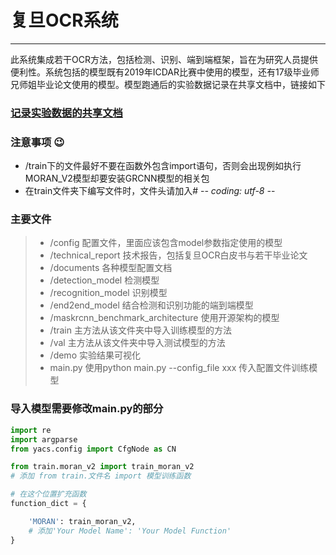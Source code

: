 # 复旦OCR系统

------

此系统集成若干OCR方法，包括检测、识别、端到端框架，旨在为研究人员提供便利性。系统包括的模型既有2019年ICDAR比赛中使用的模型，还有17级毕业师兄师姐毕业论文使用的模型。模型跑通后的实验数据记录在共享文档中，链接如下

### [记录实验数据的共享文档](https://docs.qq.com/desktop/mydoc/folder/aE338MoFVm_100001)

### 注意事项 :wink:
* /train下的文件最好不要在函数外包含import语句，否则会出现例如执行MORAN_V2模型却要安装GRCNN模型的相关包
* 在train文件夹下编写文件时，文件头请加入# -*- coding: utf-8 -*-


### 主要文件
> * /config   配置文件，里面应该包含model参数指定使用的模型
> * /technical_report 技术报告，包括复旦OCR白皮书与若干毕业论文
> * /documents 各种模型配置文档
> * /detection_model 检测模型
> * /recognition_model 识别模型
> * /end2end_model 结合检测和识别功能的端到端模型
> * /maskrcnn_benchmark_architecture 使用开源架构的模型
> * /train  主方法从该文件夹中导入训练模型的方法
> * /val 主方法从该文件夹中导入测试模型的方法
> * /demo 实验结果可视化
> * main.py 使用python main.py --config_file xxx 传入配置文件训练模型  

### 导入模型需要修改main.py的部分   

```python
import re
import argparse
from yacs.config import CfgNode as CN

from train.moran_v2 import train_moran_v2
# 添加 from train.文件名 import 模型训练函数

# 在这个位置扩充函数
function_dict = {

    'MORAN': train_moran_v2,
    # 添加'Your Model Name': 'Your Model Function'
}
```


